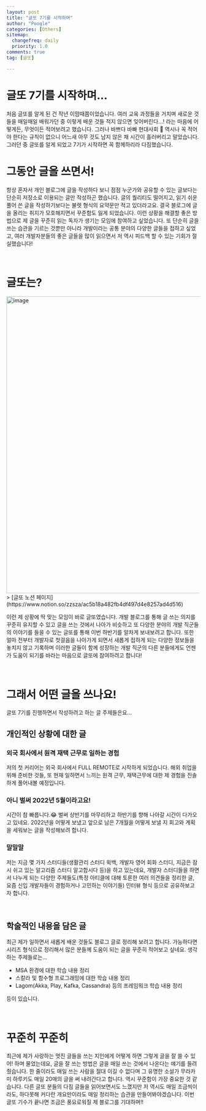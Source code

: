 ```yaml
---
layout: post
title: "글또 7기를 시작하며"
author: "Poogle"
categories: [Others]
sitemap:
  changefreq: daily
  priority: 1.0
comments: true
tag: [글또]

---
```


# 글또 7기를 시작하며...
처음 글또를 알게 된 건 작년 이맘때쯤이었습니다. 여러 교육 과정들을 거치며 새로운 것들을 매일매일 배워가던 중 이렇게 배운 것들 적지 않으면 잊어버린다...! 라는 마음에 어떻게든, 무엇이든 적어보려고 했습니다. 그러나 바쁘다 바빠 현대사회 🥲 역시나 꼭 적어야 한다는 규칙이 없으니 어느새 아무 것도 남지 않은 채 시간이 흘러버리고 말았습니다. 그러던 중 글또를 알게 되었고 7기가 시작하면 꼭 함께하리라 다짐했습니다.

# 그동안 글을 쓰면서!
항상 혼자서 개인 블로그에 글을 작성하다 보니 점점 누군가와 공유할 수 있는 글보다는 단순히 저장소로 이용되는 글만 작성하곤 했습니다. 글의 퀄리티도 떨어지고, 읽기 쉬운 풀어 쓴 글을 작성하기보다는 불렛 형식의 요약문만 적고 있더라고요. 결국 블로그에 글을 올리는 취지가 모호해지면서 꾸준함도 잃게 되었습니다. 
이런 상황을 해결할 좋은 방법으로 제 글을 꾸준히 읽는 독자가 생기는 모임에 참여하고 싶었습니다. 또 단순히 글을 쓰는 습관을 기르는 것뿐만 아니라 개발이라는 공통 분야의 다양한 글들을 접하고 싶었고, 여러 개발자분들의 좋은 글들을 많이 읽으면서 저 역시 피드백 할 수 있는 기회가 절실했습니다!

<br>

# 글또는?

<img width="773" alt="image" src="https://user-images.githubusercontent.com/58318786/168455406-caa1a141-1e78-487b-a600-9949d6ad356a.png">
> [글또 노션 페이지](https://www.notion.so/zzsza/ac5b18a482fb4df497d4e8257ad4d516)

이런 제 상황에 딱 맞는 모임이 바로 글또였습니다. 개발 블로그를 통해 글 쓰는 의지를 꾸준히 유지할 수 있고 글을 쓰는 것에서 나아가 비슷하고 또 다양한 분야의 개발 직군들의 이야기를 들을 수 있는 글또를 통해 이번 하반기를 알차게 보내보려고 합니다.
또한 얼마 전부터 개발자로 첫걸음을 나아가게 되면서 새롭게 접하게 되는 다양한 정보들을 놓치지 않고 기록하며 이러한 글들이 함께 성장하는 개발 직군의 다른 분들에게도 언젠가 도움이 되기를 바라는 마음으로 글또에 참여하려고 합니다!

<br>

# 그래서 어떤 글을 쓰나요!
글또 7기를 진행하면서 작성하려고 하는 글 주제들은요...

## 개인적인 상황에 대한 글
### 외국 회사에서 원격 재택 근무로 일하는 경험
저의 첫 커리어는 외국 회사에서 FULL REMOTE로 시작하게 되었습니다. 해외 취업을 위해 준비한 것들, 또 현재 일하면서 느끼는 원격 근무, 재택근무에 대한 제 경험을 진솔하게 풀어내볼 예정입니다.

### 아니 벌써 2022년 5월이라고요!
시간이 참 빠릅니다.😂 벌써 상반기를 마무리하고 하반기를 향해 나아갈 시간이 다가오고 있네요. 2022년을 어떻게 보냈고 앞으로 남은 7개월을 어떻게 보낼 지 회고와 계획을 세워보는 글을 작성해보려 합니다.

### 말말말
저는 지금 몇 가지 스터디들(생활관리 스터디 윅백, 개발자 영어 회화 스터디, 지금은 잠시 쉬고 있는 알고리즘 스터디 알고합시다 등)을 하고 있는데요, 개발자 스터디들을 하면서 나누게 되는 다양한 주제들도(특정 아티클에 대해 토론한 여러 의견들을 정리한 글, 요즘 신입 개발자들이 경험하거나 고민하는 이야기들) 인터뷰 형식 등으로 공유하보고자 합니다.

<br>

## 학술적인 내용을 담은 글
최근 제가 일하면서 새롭게 배운 것들도 블로그 글로 정리해 보려고 합니다. 가능하다면 시리즈 형식으로 정리해서 많은 분들께 도움이 되는 글을 꾸준히 적어보고 싶네요. 생각하는 주제들로는...

- MSA 환경에 대한 학습 내용 정리
- 스칼라 및 함수형 프로그래밍에 대한 학습 내용 정리
- Lagom(Akka, Play, Kafka, Cassandra) 등의 프레임워크 학습 내용 정리

등이 있습니다. 

<br>

# 꾸준히 꾸준히
최근에 제가 사랑하는 멋진 글들을 쓰는 지인에게 어떻게 하면 그렇게 글을 잘 쓸 수 있어! 하며 물었는데요, 글을 잘 쓰는 방법은 글을 매일 쓰는 것에서 나온다는 얘기를 들려줬습니다. 한 줄이라도 매일 쓰는 사람을 절대 이길 수 없다며 그 유명한 소설가 무라카미 하루키도 매일 20매의 글을 써 내려간다고 합니다. 역시 꾸준함이 가장 중요한 것 같습니다.
다른 글또 분들의 다짐 글들을 읽어보면서도 느꼈지만 저 역시도 매일 조금씩이라도, 하다못해 커다란 개요만이라도 매일 정리하는 습관을 만들어봐야겠습니다. 이번 글또 기수가 끝나면 조금은 풍요로워질 제 블로그를 기대하며!!